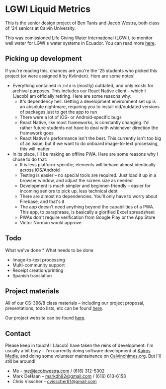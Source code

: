 # LGWI Liquid Metrics
This is the senior design project of Ben Tanis and Jacob Westra, both class of '24 seniors at Calvin University.

This was comissioned Life Giving Water International (LGWI), to monitor well water for LGWI's water systems in Ecuador. You can read more [here](https://jacobwestra.com/LGWI/).

## Picking up development
If you're reading this, chances are you're the '25 students who picked this project (or were assigned it by Kvlinden). Here are some notes!
* Everything contained in `/old` is (mostly) outdated, and only exists for archival purposes. This includes our React Native client – which I (Jacob) am officially retiring. Here are some reasons why:
  - It's dependency hell. Getting a development environment set up is an absolute nightmare, requiring you to install old/outdated versions of packages just to get the app to run
  - There were a lot of iOS- or Android-specific bugs
  - React Native, like most frameworks, is constantly changing. I'd rather future students not have to deal with whichever direction the framework goes
  - React Native's performance isn't the best. This currently isn't too big of an issue, but if we want to do onboard image-to-text processing, this will matter
* In its place, I'll be making an offline PWA. Here are some reasons why I chose to do that:
  - It is less platform-specific; elements will behave almost identically across iOS/Android
  - Testing is easier – no special tools are required. Just load it up in a browser window, and adjust the screen size as needed
  - Development is much simpler and beginner-friendly – easier for incoming seniors to pick up; less technical debt
  - There are almost no dependencies. You'll only have to worry about Firebase, and that's it
  - The app doesn't need anything beyond the capabilities of a PWA. This app, to paraphrase, is basically a glorified Excel spreadsheet
  - PWAs don't require verification from Google Play or the App Store
  - Victor Norman would approve
## Todo
What we've done
* 
What needs to be done
* Image-to-text processing
* Multi-community support
* Receipt creation/printing
* Spanish translation
## Project materials
All of our CS-396/8 class materials – including our project proposal, presentations, todo lists, etc can be found [here](about:blank).

Our project website can be found [here](https://jacobwestra.com/LGWI/).
## Contact
Please keep in touch! I (Jacob) have taken the reins of development. I'm usually a bit busy – I'm currently doing software development at [Kairos Media](https://thekairosmedia.com/), and doing some volunteer maintainence on [Calvinchimes.org](https://calvinchimes.org/). But I'll still be around!
* Me - [me@jacobwestra.com](https://jacobwestra.com/) / (616) 312-5302
* Mark DeHaan – [markdh92@gmail.com](https://gmail.com/) / (616) 613-6153
* Chris Visscher – [cvisscher81@gmail.com](https://gmail.com/)
